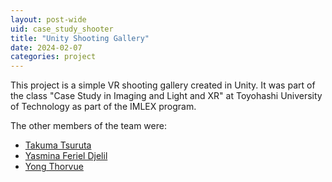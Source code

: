 ```yaml
---
layout: post-wide
uid: case_study_shooter
title: "Unity Shooting Gallery"
date: 2024-02-07
categories: project
---
```


This project is a simple VR shooting gallery created in Unity. It was part of the class "Case Study in Imaging and Light and XR" at Toyohashi University of Technology as part of the IMLEX program.

The other members of the team were:
 - [Takuma Tsuruta](https://www.linkedin.com/in/takuma-tsuruta-9b599329a/)
 - [Yasmina Feriel Djelil](https://www.linkedin.com/in/yasmina-djelil/)
 - [Yong Thorvue](https://www.linkedin.com/in/yong-t-b23762265/)